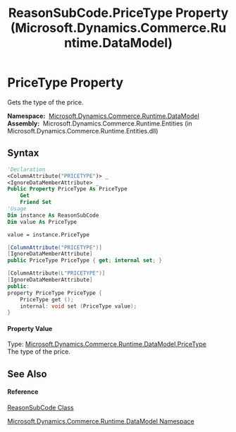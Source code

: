 ﻿---
title: ReasonSubCode.PriceType Property  (Microsoft.Dynamics.Commerce.Runtime.DataModel)
TOCTitle: PriceType Property
ms:assetid: P:Microsoft.Dynamics.Commerce.Runtime.DataModel.ReasonSubCode.PriceType
ms:mtpsurl: https://technet.microsoft.com/en-us/library/microsoft.dynamics.commerce.runtime.datamodel.reasonsubcode.pricetype(v=AX.60)
ms:contentKeyID: 62210046
ms.date: 05/18/2015
mtps_version: v=AX.60
f1_keywords:
- Microsoft.Dynamics.Commerce.Runtime.DataModel.ReasonSubCode.PriceType
dev_langs:
- CSharp
- C++
- VB
---

# PriceType Property

Gets the type of the price.

**Namespace:**  [Microsoft.Dynamics.Commerce.Runtime.DataModel](microsoft-dynamics-commerce-runtime-datamodel-namespace.md)  
**Assembly:**  Microsoft.Dynamics.Commerce.Runtime.Entities (in Microsoft.Dynamics.Commerce.Runtime.Entities.dll)

## Syntax

``` vb
'Declaration
<ColumnAttribute("PRICETYPE")> _
<IgnoreDataMemberAttribute> _
Public Property PriceType As PriceType
    Get
    Friend Set
'Usage
Dim instance As ReasonSubCode
Dim value As PriceType

value = instance.PriceType
```

``` csharp
[ColumnAttribute("PRICETYPE")]
[IgnoreDataMemberAttribute]
public PriceType PriceType { get; internal set; }
```

``` c++
[ColumnAttribute(L"PRICETYPE")]
[IgnoreDataMemberAttribute]
public:
property PriceType PriceType {
    PriceType get ();
    internal: void set (PriceType value);
}
```

#### Property Value

Type: [Microsoft.Dynamics.Commerce.Runtime.DataModel.PriceType](pricetype-enumeration-microsoft-dynamics-commerce-runtime-datamodel.md)  
The type of the price.  

## See Also

#### Reference

[ReasonSubCode Class](reasonsubcode-class-microsoft-dynamics-commerce-runtime-datamodel.md)

[Microsoft.Dynamics.Commerce.Runtime.DataModel Namespace](microsoft-dynamics-commerce-runtime-datamodel-namespace.md)

